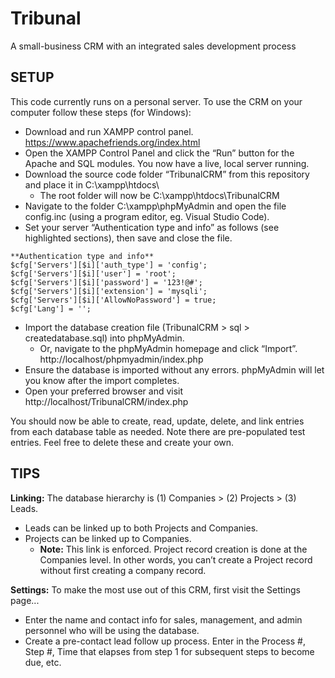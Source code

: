 # Tribunal
A small-business CRM with an integrated sales development process

## SETUP
<p>This code currently runs on a personal server. To use the CRM on your computer follow these steps (for Windows):</p>

  - Download and run XAMPP control panel. https://www.apachefriends.org/index.html
  - Open the XAMPP Control Panel and click the “Run” button for the Apache and SQL modules. You now have a live, local server running.
  - Download the source code folder “TribunalCRM” from this repository and place it in C:\xampp\htdocs\
    -  The root folder will now be C:\xampp\htdocs\TribunalCRM
  - Navigate to the folder C:\xampp\phpMyAdmin and open the file config.inc (using a program editor, eg. Visual Studio Code).
  - Set your server “Authentication type and info” as follows (see highlighted sections), then save and close the file.


```
**Authentication type and info**
$cfg['Servers'][$i]['auth_type'] = 'config';
$cfg['Servers'][$i]['user'] = 'root';
$cfg['Servers'][$i]['password'] = '123!@#';
$cfg['Servers'][$i]['extension'] = 'mysqli';
$cfg['Servers'][$i]['AllowNoPassword'] = true;
$cfg['Lang'] = '';
```
  
  - Import the database creation file (TribunalCRM > sql > createdatabase.sql) into phpMyAdmin.
    - Or, navigate to the phpMyAdmin homepage and click “Import”. http://localhost/phpmyadmin/index.php
  - Ensure the database is imported without any errors. phpMyAdmin will let you know after the import completes.
  - Open your preferred browser and visit http://localhost/TribunalCRM/index.php

You should now be able to create, read, update, delete, and link entries from each database table as needed.
Note there are pre-populated test entries. Feel free to delete these and create your own.


## TIPS

**Linking:** The database hierarchy is (1) Companies > (2) Projects > (3) Leads.
  - Leads can be linked up to both Projects and Companies.
  - Projects can be linked up to Companies.
    - **Note:** This link is enforced. Project record creation is done at the Companies level. In other words, you can’t create a Project record without first creating a company record.

**Settings:** To make the most use out of this CRM, first visit the Settings page...
  - Enter the name and contact info for sales, management, and admin personnel who will be using the database.
  - Create a pre-contact lead follow up process. Enter in the Process #, Step #, Time that elapses from step 1 for subsequent steps to become due, etc.
